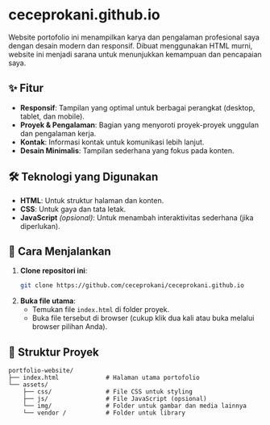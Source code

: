 # ceceprokani.github.io

Website portofolio ini menampilkan karya dan pengalaman profesional saya dengan desain modern dan responsif. Dibuat menggunakan HTML murni, website ini menjadi sarana untuk menunjukkan kemampuan dan pencapaian saya.

## ✨ Fitur

- **Responsif**: Tampilan yang optimal untuk berbagai perangkat (desktop, tablet, dan mobile).
- **Proyek & Pengalaman**: Bagian yang menyoroti proyek-proyek unggulan dan pengalaman kerja.
- **Kontak**: Informasi kontak untuk komunikasi lebih lanjut.
- **Desain Minimalis**: Tampilan sederhana yang fokus pada konten.

## 🛠 Teknologi yang Digunakan

- **HTML**: Untuk struktur halaman dan konten.
- **CSS**: Untuk gaya dan tata letak.
- **JavaScript** *(opsional)*: Untuk menambah interaktivitas sederhana (jika diperlukan).

## 🚀 Cara Menjalankan

1. **Clone repositori ini**:
    ```bash
    git clone https://github.com/ceceprokani/ceceprokani.github.io
    ```
2. **Buka file utama**:
    - Temukan file `index.html` di folder proyek.
    - Buka file tersebut di browser (cukup klik dua kali atau buka melalui browser pilihan Anda).

## 📂 Struktur Proyek

```plaintext
portfolio-website/
├── index.html             # Halaman utama portofolio
└── assets/
    ├── css/               # File CSS untuk styling
    ├── js/                # File JavaScript (opsional)
    └── img/               # Folder untuk gambar dan media lainnya
    └── vendor /           # Folder untuk library 